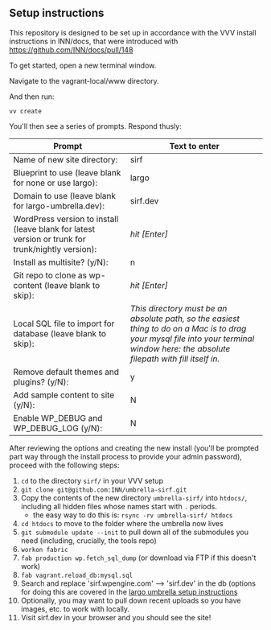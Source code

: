 ## Setup instructions

This repository is designed to be set up in accordance with the VVV install instructions in INN/docs, that were introduced with https://github.com/INN/docs/pull/148

To get started, open a new terminal window.

Navigate to the vagrant-local/www directory.

And then run:

```
vv create
```

You'll then see a series of prompts. Respond thusly:

Prompt | Text to enter 
------------ | -------------
Name of new site directory: | sirf
Blueprint to use (leave blank for none or use largo): | largo
Domain to use (leave blank for largo-umbrella.dev): | sirf.dev
WordPress version to install (leave blank for latest version or trunk for trunk/nightly version): | *hit [Enter]*
Install as multisite? (y/N): | n
Git repo to clone as wp-content (leave blank to skip): | *hit [Enter]*
Local SQL file to import for database (leave blank to skip): | *This directory must be an absolute path, so the easiest thing to do on a Mac is to drag your mysql file into your terminal window here: the absolute filepath with fill itself in.*
Remove default themes and plugins? (y/N): | y
Add sample content to site (y/N): | N
Enable WP_DEBUG and WP_DEBUG_LOG (y/N): | N

After reviewing the options and creating the new install (you'll be prompted part way through the install process to provide your admin password), proceed with the following steps:

1. `cd` to the directory `sirf/` in your VVV setup
2. `git clone git@github.com:INN/umbrella-sirf.git`
3. Copy the contents of the new directory `umbrella-sirf/` into `htdocs/`, including all hidden files whose names start with `.` periods.
	- the easy way to do this is: `rsync -rv umbrella-sirf/ htdocs`
4. `cd htdocs` to move to the folder where the umbrella now lives
5. `git submodule update --init` to pull down all of the submodules you need (including, crucially, the tools repo)
6. `workon fabric`
7. `fab production wp.fetch_sql_dump` (or download via FTP if this doesn't work)
8. `fab vagrant.reload_db:mysql.sql`
9. Search and replace 'sirf.wpengine.com' --> 'sirf.dev' in the db (options for doing this are covered in the [largo umbrella setup instructions](https://github.com/INN/docs/blob/master/projects/largo/umbrella-setup.md)
10. Optionally, you may want to pull down recent uploads so you have images, etc. to work with locally.
11. Visit sirf.dev in your browser and you should see the site!
